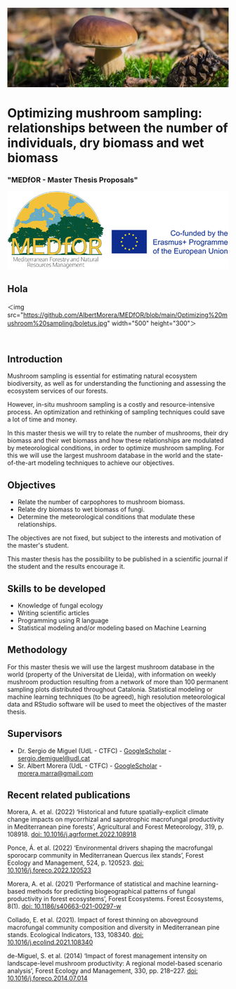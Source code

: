 ![Boletus](https://github.com/AlbertMorera/MEDfOR/blob/main/Optimizing%20mushroom%20sampling/boletus.jpg)

# **Optimizing mushroom sampling: relationships between the number of individuals, dry biomass and wet biomass**

### "MEDfOR - Master Thesis Proposals"

![MEDfOR logo](https://github.com/AlbertMorera/MEDfOR/blob/main/Optimizing%20mushroom%20sampling/logo_medfor.png)

## Hola

＜img src="https://github.com/AlbertMorera/MEDfOR/blob/main/Optimizing%20mushroom%20sampling/boletus.jpg" width="500" height="300"＞

</br>

## Introduction

Mushroom sampling is essential for estimating natural ecosystem biodiversity, as well as for understanding the functioning and assessing the ecosystem services of our forests. 

However, in-situ mushroom sampling is a costly and resource-intensive process. An optimization and rethinking of sampling techniques could save a lot of time and money.

In this master thesis we will try to relate the number of mushrooms, their dry biomass and their wet biomass and how these relationships are modulated by meteorological conditions, in order to optimize mushroom sampling. For this we will use the largest mushroom database in the world and the state-of-the-art modeling techniques to achieve our objectives.


## Objectives
- Relate the number of carpophores to mushroom biomass.
- Relate dry biomass to wet biomass of fungi.
- Determine the meteorological conditions that modulate these relationships.

The objectives are not fixed, but subject to the interests and motivation of the master's student.

This master thesis has the possibility to be published in a scientific journal if the student and the results encourage it.


## Skills to be developed
- Knowledge of fungal ecology
- Writing scientific articles
- Programming using R language
- Statistical modeling and/or modeling based on Machine Learning


## Methodology
For this master thesis we will use the largest mushroom database in the world (property of the Universitat de Lleida), with information on weekly mushroom production resulting from a network of more than 100 permanent sampling plots distributed throughout Catalonia. 
Statistical modeling or machine learning techniques (to be agreed), high resolution meteorological data and RStudio software will be used to meet the objectives of the master thesis.


## Supervisors
-	Dr. Sergio de Miguel (UdL - CTFC) - [GoogleScholar](https://scholar.google.com/citations?hl=en&user=HVgjsAMAAAAJ) - sergio.demiguel@udl.cat
-	Sr. Albert Morera (UdL - CTFC) - [GoogleScholar](https://scholar.google.com/citations?user=O4XCe_gAAAAJ&hl=en&oi=ao) - morera.marra@gmail.com

## Recent related publications
Morera, A. et al. (2022) ‘Historical and future spatially-explicit climate change impacts on mycorrhizal and saprotrophic macrofungal productivity in Mediterranean pine forests’, Agricultural and Forest Meteorology, 319, p. 108918. [doi: 10.1016/j.agrformet.2022.108918](https://www.sciencedirect.com/science/article/pii/S0168192322001113)

Ponce, Á. et al. (2022) ‘Environmental drivers shaping the macrofungal sporocarp community in Mediterranean Quercus ilex stands’, Forest Ecology and Management, 524, p. 120523. [doi: 10.1016/j.foreco.2022.120523](https://www.sciencedirect.com/science/article/pii/S0378112722005175)

Morera, A. et al. (2021) ‘Performance of statistical and machine learning-based methods for predicting biogeographical patterns of fungal productivity in forest ecosystems’, Forest Ecosystems. Forest Ecosystems, 8(1). [doi: 10.1186/s40663-021-00297-w](https://link.springer.com/article/10.1186/s40663-021-00297-w)

Collado, E. et al. (2021). Impact of forest thinning on aboveground macrofungal community composition and diversity in Mediterranean pine stands. Ecological Indicators, 133, 108340. [doi: 10.1016/j.ecolind.2021.108340](https://www.sciencedirect.com/science/article/pii/S1470160X21010050)

de-Miguel, S. et al. (2014) ‘Impact of forest management intensity on landscape-level mushroom productivity: A regional model-based scenario analysis’, Forest Ecology and Management, 330, pp. 218–227. [doi: 10.1016/j.foreco.2014.07.014](https://www.sciencedirect.com/science/article/pii/S0378112714004344)
